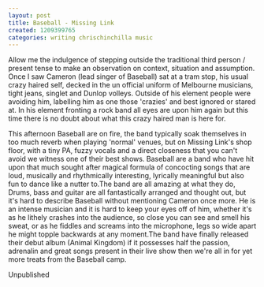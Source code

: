 ```yaml
---
layout: post
title: Baseball - Missing Link
created: 1209399765
categories: writing chrischinchilla music
---
```


Allow me the indulgence of stepping outside the traditional third person / present tense to make an observation on context, situation and assumption. Once I saw Cameron (lead singer of Baseball) sat at a tram stop, his usual crazy haired self, decked in the un official uniform of Melbourne musicians, tight jeans, singlet and Dunlop volleys. Outside of his element people were avoiding him, labelling him as one those 'crazies' and best ignored or stared at. In his element fronting a rock band all eyes are upon him again but this time there is no doubt about what this crazy haired man is here for.

This afternoon Baseball are on fire, the band typically soak themselves in too much reverb when playing 'normal' venues, but on Missing Link's shop floor, with a tiny PA, fuzzy vocals and a direct closeness that you can't avoid we witness one of their best shows. Baseball are a band who have hit upon that much sought after magical formula of concocting songs that are loud, musically and rhythmically interesting, lyrically meaningful but also fun to dance like a nutter to.The band are all amazing at what they do, Drums, bass and guitar are all fantastically arranged and thought out, but it's hard to describe Baseball without mentioning Cameron once more. He is an intense musician and it is hard to keep your eyes off of him, whether it's as he lithely crashes into the audience, so close you can see and smell his sweat, or as he fiddles and screams into the microphone, legs so wide apart he might topple backwards at any moment.The band have finally released their debut album (Animal Kingdom) if it possesses half the passion, adrenalin and great songs present in their live show then we're all in for yet more treats from the Baseball camp.

Unpublished
